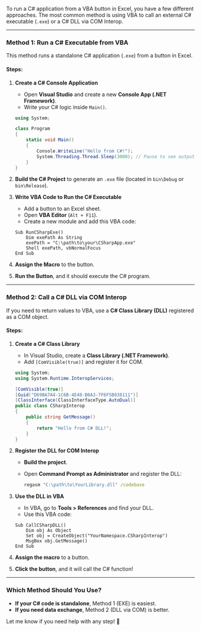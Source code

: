 To run a C# application from a VBA button in Excel, you have a few different approaches. The most common method is using VBA to call an external C# executable (`.exe`) or a C# DLL via COM Interop.

---

### **Method 1: Run a C# Executable from VBA**
This method runs a standalone C# application (`.exe`) from a button in Excel.

#### **Steps:**
1. **Create a C# Console Application**
   - Open **Visual Studio** and create a new **Console App (.NET Framework)**.
   - Write your C# logic inside `Main()`.

   ```csharp
   using System;

   class Program
   {
       static void Main()
       {
           Console.WriteLine("Hello from C#!");
           System.Threading.Thread.Sleep(3000); // Pause to see output
       }
   }
   ```

2. **Build the C# Project** to generate an `.exe` file (located in `bin\Debug` or `bin\Release`).

3. **Write VBA Code to Run the C# Executable**
   - Add a button to an Excel sheet.
   - Open **VBA Editor** (`Alt + F11`).
   - Create a new module and add this VBA code:

   ```vba
   Sub RunCSharpExe()
       Dim exePath As String
       exePath = "C:\path\to\your\CSharpApp.exe"
       Shell exePath, vbNormalFocus
   End Sub
   ```

4. **Assign the Macro** to the button.

5. **Run the Button**, and it should execute the C# program.

---

### **Method 2: Call a C# DLL via COM Interop**
If you need to return values to VBA, use a **C# Class Library (DLL)** registered as a COM object.

#### **Steps:**
1. **Create a C# Class Library**
   - In Visual Studio, create a **Class Library (.NET Framework)**.
   - Add `[ComVisible(true)]` and register it for COM.

   ```csharp
   using System;
   using System.Runtime.InteropServices;

   [ComVisible(true)]
   [Guid("D69BA7A4-1C6B-4E48-B0A3-7F6F5B038111")]
   [ClassInterface(ClassInterfaceType.AutoDual)]
   public class CSharpInterop
   {
       public string GetMessage()
       {
           return "Hello from C# DLL!";
       }
   }
   ```

2. **Register the DLL for COM Interop**
   - **Build the project**.
   - Open **Command Prompt as Administrator** and register the DLL:

     ```cmd
     regasm "C:\path\to\YourLibrary.dll" /codebase
     ```

3. **Use the DLL in VBA**
   - In VBA, go to **Tools > References** and find your DLL.
   - Use this VBA code:

   ```vba
   Sub CallCSharpDLL()
       Dim obj As Object
       Set obj = CreateObject("YourNamespace.CSharpInterop")
       MsgBox obj.GetMessage()
   End Sub
   ```

4. **Assign the macro** to a button.

5. **Click the button**, and it will call the C# function!

---

### **Which Method Should You Use?**
- **If your C# code is standalone**, Method 1 (EXE) is easiest.
- **If you need data exchange**, Method 2 (DLL via COM) is better.

Let me know if you need help with any step! 🚀

